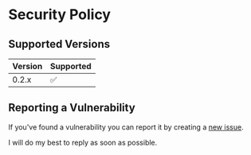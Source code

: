 # Security Policy

## Supported Versions

| Version | Supported          |
| ------- | ------------------ |
| 0.2.x   | :white_check_mark: |

## Reporting a Vulnerability

If you've found a vulnerability you can report it by creating a [new issue](https://github.com/anthonyrave/riot-api-connector/security/advisories/new).

I will do my best to reply as soon as possible.
